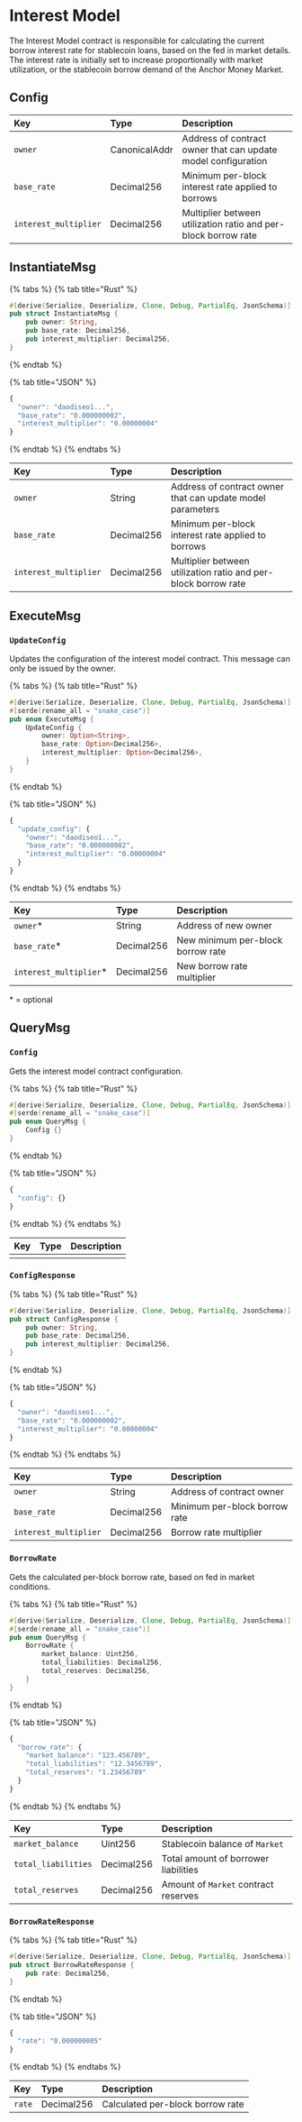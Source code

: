 # Interest Model

The Interest Model contract is responsible for calculating the current borrow interest rate for stablecoin loans, based on the fed in market details. The interest rate is initially set to increase proportionally with market utilization, or the stablecoin borrow demand of the Anchor Money Market.

## Config

| Key | Type | Description |
| :--- | :--- | :--- |
| `owner` | CanonicalAddr | Address of contract owner that can update model configuration |
| `base_rate` | Decimal256 | Minimum per-block interest rate applied to borrows |
| `interest_multiplier` | Decimal256 | Multiplier between utilization ratio and per-block borrow rate |

## InstantiateMsg

{% tabs %}
{% tab title="Rust" %}
```rust
#[derive(Serialize, Deserialize, Clone, Debug, PartialEq, JsonSchema)]
pub struct InstantiateMsg {
    pub owner: String, 
    pub base_rate: Decimal256, 
    pub interest_multiplier: Decimal256, 
}
```
{% endtab %}

{% tab title="JSON" %}
```javascript
{
  "owner": "daodiseo1...", 
  "base_rate": "0.000000002", 
  "interest_multiplier": "0.00000004" 
}
```
{% endtab %}
{% endtabs %}

| Key | Type | Description |
| :--- | :--- | :--- |
| `owner` | String | Address of contract owner that can update model parameters |
| `base_rate` | Decimal256 | Minimum per-block interest rate applied to borrows |
| `interest_multiplier` | Decimal256 | Multiplier between utilization ratio and per-block borrow rate |

## ExecuteMsg

### `UpdateConfig`

Updates the configuration of the interest model contract. This message can only be issued by the owner.

{% tabs %}
{% tab title="Rust" %}
```rust
#[derive(Serialize, Deserialize, Clone, Debug, PartialEq, JsonSchema)]
#[serde(rename_all = "snake_case")]
pub enum ExecuteMsg {
    UpdateConfig {
        owner: Option<String>, 
        base_rate: Option<Decimal256>, 
        interest_multiplier: Option<Decimal256>, 
    }
}
```
{% endtab %}

{% tab title="JSON" %}
```javascript
{
  "update_config": {
    "owner": "daodiseo1...", 
    "base_rate": "0.000000002", 
    "interest_multiplier": "0.00000004" 
  }
}
```
{% endtab %}
{% endtabs %}

| Key | Type | Description |
| :--- | :--- | :--- |
| `owner`\* | String | Address of new owner |
| `base_rate`\* | Decimal256 | New minimum per-block borrow rate |
| `interest_multiplier`\* | Decimal256 | New borrow rate multiplier |

\* = optional

## QueryMsg

### `Config`

Gets the interest model contract configuration.

{% tabs %}
{% tab title="Rust" %}
```rust
#[derive(Serialize, Deserialize, Clone, Debug, PartialEq, JsonSchema)]
#[serde(rename_all = "snake_case")]
pub enum QueryMsg {
    Config {}
}
```
{% endtab %}

{% tab title="JSON" %}
```javascript
{
  "config": {}
}
```
{% endtab %}
{% endtabs %}

| Key | Type | Description |
| :--- | :--- | :--- |
|  |  |  |

### `ConfigResponse`

{% tabs %}
{% tab title="Rust" %}
```rust
#[derive(Serialize, Deserialize, Clone, Debug, PartialEq, JsonSchema)]
pub struct ConfigResponse {
    pub owner: String, 
    pub base_rate: Decimal256, 
    pub interest_multiplier: Decimal256, 
}
```
{% endtab %}

{% tab title="JSON" %}
```javascript
{
  "owner": "daodiseo1...", 
  "base_rate": "0.000000002", 
  "interest_multiplier": "0.00000004" 
}
```
{% endtab %}
{% endtabs %}

| Key | Type | Description |
| :--- | :--- | :--- |
| `owner` | String | Address of contract owner |
| `base_rate` | Decimal256 | Minimum per-block borrow rate |
| `interest_multiplier` | Decimal256 | Borrow rate multiplier |

### `BorrowRate`

Gets the calculated per-block borrow rate, based on fed in market conditions.

{% tabs %}
{% tab title="Rust" %}
```rust
#[derive(Serialize, Deserialize, Clone, Debug, PartialEq, JsonSchema)]
#[serde(rename_all = "snake_case")]
pub enum QueryMsg {
    BorrowRate {
        market_balance: Uint256, 
        total_liabilities: Decimal256, 
        total_reserves: Decimal256, 
    }
}
```
{% endtab %}

{% tab title="JSON" %}
```javascript
{
  "borrow_rate": {
    "market_balance": "123.456789", 
    "total_liabilities": "12.3456789", 
    "total_reserves": "1.23456789" 
  }
}
```
{% endtab %}
{% endtabs %}

| Key | Type | Description |
| :--- | :--- | :--- |
| `market_balance` | Uint256 | Stablecoin balance of `Market` |
| `total_liabilities` | Decimal256 | Total amount of borrower liabilities |
| `total_reserves` | Decimal256 | Amount of `Market` contract reserves |

### `BorrowRateResponse`

{% tabs %}
{% tab title="Rust" %}
```rust
#[derive(Serialize, Deserialize, Clone, Debug, PartialEq, JsonSchema)]
pub struct BorrowRateResponse {
    pub rate: Decimal256, 
}
```
{% endtab %}

{% tab title="JSON" %}
```javascript
{
  "rate": "0.000000005" 
}
```
{% endtab %}
{% endtabs %}

| Key | Type | Description |
| :--- | :--- | :--- |
| `rate` | Decimal256 | Calculated per-block borrow rate |

